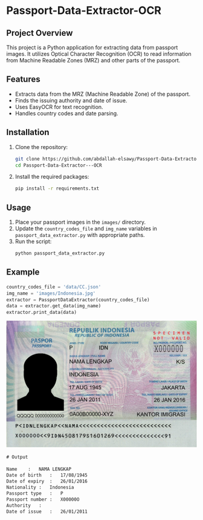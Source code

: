 # Passport-Data-Extractor-OCR
## Project Overview

This project is a Python application for extracting data from passport images. It utilizes Optical Character Recognition (OCR) to read information from Machine Readable Zones (MRZ) and other parts of the passport.

## Features
- Extracts data from the MRZ (Machine Readable Zone) of the passport.
- Finds the issuing authority and date of issue.
- Uses EasyOCR for text recognition.
- Handles country codes and date parsing.

## Installation
1. Clone the repository:
    ```bash
    git clone https://github.com/abdallah-elsawy/Passport-Data-Extractor---OCR
    cd Passport-Data-Extractor---OCR
    ```

2. Install the required packages:
    ```bash
    pip install -r requirements.txt
    ```

## Usage
1. Place your passport images in the `images/` directory.
2. Update the `country_codes_file` and `img_name` variables in `passport_data_extractor.py` with appropriate paths.
3. Run the script:
    ```bash
    python passport_data_extractor.py
    ```

## Example
```python
country_codes_file = 'data/CC.json'
img_name = 'images/Indonesia.jpg'
extractor = PassportDataExtractor(country_codes_file)
data = extractor.get_data(img_name)
extractor.print_data(data)
```

![](images/Indonesia.jpg)


```
# Output

Name	:	NAMA LENGKAP
Date of birth	:	17/08/1945
Date of expiry	:	26/01/2016
Nationality	:	Indonesia
Passport type	:	P
Passport number	:	X00000O
Authority	:	
Date of issue	:	26/01/2011
```


